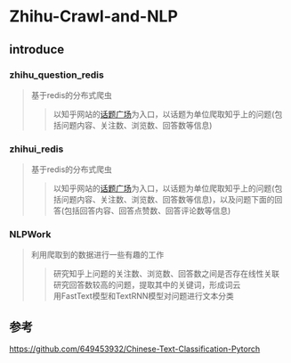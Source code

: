 # Zhihu-Crawl-and-NLP
## introduce

### zhihu_question_redis

>基于redis的分布式爬虫
>>以知乎网站的[话题广场](https://www.zhihu.com/topics)为入口，以话题为单位爬取知乎上的问题(包括问题内容、关注数、浏览数、回答数等信息)

### zhihui_redis

>基于redis的分布式爬虫
>>以知乎网站的[话题广场](https://www.zhihu.com/topics)为入口，以话题为单位爬取知乎上的问题(包括问题内容、关注数、浏览数、回答数等信息)，以及问题下面的回答(包括回答内容、回答点赞数、回答评论数等信息)

### NLPWork
>利用爬取到的数据进行一些有趣的工作<br>
>>研究知乎上问题的关注数、浏览数、回答数之间是否存在线性关联<br>
>>研究回答数较高的问题，提取其中的关键词，形成词云<br>
>>用FastText模型和TextRNN模型对问题进行文本分类





## 参考
https://github.com/649453932/Chinese-Text-Classification-Pytorch
